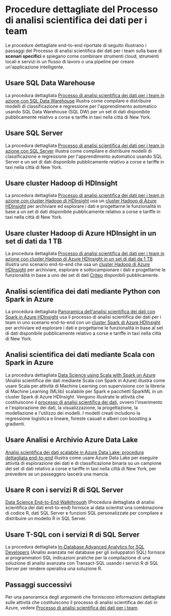 <properties 
	pageTitle="Procedure dettagliate del Processo di analisi scientifica dei dati per i team | Microsoft Azure" 
	description="Le procedure dettagliate illustrano come combinare strumenti cloud, strumenti locali e servizi in un flusso di lavoro o in una pipeline per creare un'applicazione intelligente." 
	services="machine-learning" 
	documentationCenter="" 
	authors="bradsev"
	manager="paulettm" 
	editor="cgronlun" />

<tags 
	ms.service="machine-learning" 
	ms.workload="data-services" 
	ms.tgt_pltfrm="na" 
	ms.devlang="na" 
	ms.topic="article" 
	ms.date="08/03/2016" 
	ms.author="bradsev" />


# Procedure dettagliate del Processo di analisi scientifica dei dati per i team

Le procedure dettagliate end-to-end riportate di seguito illustrano i passaggi del Processo di analisi scientifica dei dati per i team sulla base di **scenari specifici** e spiegano come combinare strumenti cloud, strumenti locali e servizi in un flusso di lavoro o una pipeline per creare un'applicazione intelligente.

## Usare SQL Data Warehouse
La procedura dettagliata [Processo di analisi scientifica dei dati per i team in azione con SQL Data Warehouse](machine-learning-data-science-process-sqldw-walkthrough.md) illustra come compilare e distribuire modelli di classificazione e regressione per l'apprendimento automatico usando SQL Data Warehouse (SQL DW) per un set di dati disponibile pubblicamente relativo a corse e tariffe in taxi nella città di New York.

## Usare SQL Server
La procedura dettagliata [Processo di analisi scientifica dei dati per i team in azione con SQL Server](machine-learning-data-science-process-sql-walkthrough.md) illustra come compilare e distribuire modelli di classificazione e regressione per l'apprendimento automatico usando SQL Server e un set di dati disponibile pubblicamente relativo a corse e tariffe in taxi nella città di New York.


## Usare cluster Hadoop di HDInsight
La procedura dettagliata [Processo di analisi scientifica dei dati per i team in azione con cluster Hadoop di HDInsight](machine-learning-data-science-process-hive-walkthrough.md) usa un [cluster Hadoop di Azure HDInsight](https://azure.microsoft.com/services/hdinsight/) per archiviare ed esplorare i dati e progettarne le funzionalità in base a un set di dati disponibile pubblicamente relativo a corse e tariffe in taxi nella città di New York.


## Usare cluster Hadoop di Azure HDInsight in un set di dati da 1 TB
La procedura dettagliata [Processo di analisi scientifica dei dati per i team in azione con cluster Hadoop di Azure HDInsight in un set di dati da 1 TB](machine-learning-data-science-process-hive-criteo-walkthrough.md) illustra uno scenario end-to-end che usa un [cluster Hadoop di Azure HDInsight](https://azure.microsoft.com/services/hdinsight/) per archiviare, esplorare e sottocampionare i dati e progettarne le funzionalità in base a uno dei set di dati [Criteo](http://labs.criteo.com/downloads/download-terabyte-click-logs/) disponibili pubblicamente.


## Analisi scientifica dei dati mediante Python con Spark in Azure
La procedura dettagliata [Panoramica dell'analisi scientifica dei dati con Spark in Azure HDInsight](machine-learning-data-science-spark-overview.md) usa il processo di analisi scientifica dei dati per i team in uno scenario end-to-end con un [cluster Spark di Azure HDInsight](https://azure.microsoft.com/services/hdinsight/) per archiviare ed esplorare i dati e progettarne le funzionalità in base al set di dati disponibile pubblicamente relativo a corse e tariffe in taxi nella città di New York.

## Analisi scientifica dei dati mediante Scala con Spark in Azure
La procedura dettagliata [Data Science using Scala with Spark on Azure](machine-learning-data-science-process-scala-walkthrough.md) (Analisi scientifica dei dati mediante Scala con Spark in Azure) illustra come usare Scala per attività di Machine Learning con supervisione con la libreria di Machine Learning (MLlib) scalabile per Spark e pacchetti SparkML in un cluster Spark di Azure HDInsight. Vengono illustrate le attività che costituiscono il [processo di analisi scientifica dei dati](http://aka.ms/datascienceprocess), ovvero l'inserimento e l'esplorazione dei dati, la visualizzazione, la progettazione, la modellazione e l'utilizzo dei modelli. I modelli creati includono la regressione logistica e lineare, foreste casuali e alberi con boosting a gradienti.


## Usare Analisi e Archivio Azure Data Lake
[Analisi scientifica dei dati scalabile in Azure Data Lake: procedura dettagliata end-to-end](machine-learning-data-science-process-data-lake-walkthrough.md) illustra come usare Azure Data Lake per eseguire attività di esplorazione dei dati e di classificazione binaria su un campione del set di dati relativo a corse e tariffe in taxi nella città di New York, per prevedere se un passeggero lascerà una mancia.

## Usare R con i servizi R di SQL Server
[Data Science End-to-End Walkthrough](https://msdn.microsoft.com/library/mt612857.aspx) (Procedura dettagliata di analisi scientifica dei dati end-to-end) fornisce ai data scientist una combinazione di codice R, dati SQL Server e funzioni SQL personalizzate per compilare e distribuire un modello R in SQL Server.

## Usare T-SQL con i servizi R di SQL Server
La procedura dettagliata [In-Database Advanced Analytics for SQL Developers](https://msdn.microsoft.com/library/mt683480.aspx) (Analisi avanzata nel database per gli sviluppatori SQL) fornisce ai programmatori SQL indicazioni pratiche per la compilazione di una soluzione di analisi avanzata con Transact-SQL usando i servizi R di SQL Server per rendere operativa una soluzione R.

## Passaggi successivi

Per una panoramica degli argomenti che forniscono informazioni dettagliate sulle attività che costituiscono il processo di analisi scientifica dei dati in Azure, vedere [Processo di analisi scientifica dei dati per i team](http://aka.ms/datascienceprocess).

<!---HONumber=AcomDC_0803_2016-->
